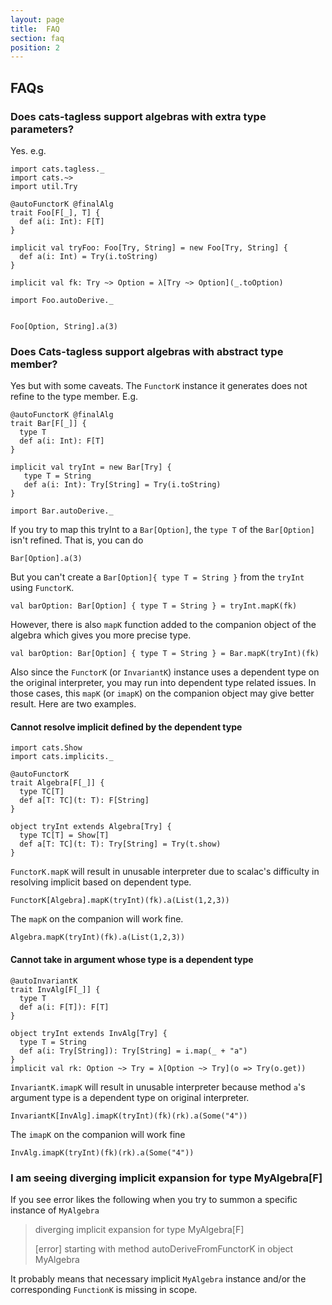 ```yaml
---
layout: page
title:  FAQ
section: faq
position: 2
---
```



## FAQs

### Does cats-tagless support algebras with extra type parameters?

Yes. e.g.

```tut:silent
import cats.tagless._
import cats.~>
import util.Try

@autoFunctorK @finalAlg
trait Foo[F[_], T] {
  def a(i: Int): F[T]
}

implicit val tryFoo: Foo[Try, String] = new Foo[Try, String] {
  def a(i: Int) = Try(i.toString)
}

implicit val fk: Try ~> Option = λ[Try ~> Option](_.toOption)

import Foo.autoDerive._
```
```tut:book

Foo[Option, String].a(3)
```

### Does Cats-tagless support algebras with abstract type member?

Yes but with some caveats.
The `FunctorK` instance it generates does not refine to the type member. E.g.

```tut:silent
@autoFunctorK @finalAlg
trait Bar[F[_]] {
  type T
  def a(i: Int): F[T]
}

implicit val tryInt = new Bar[Try] {
   type T = String
   def a(i: Int): Try[String] = Try(i.toString)
}

import Bar.autoDerive._
```

If you try to map this tryInt to a `Bar[Option]`, the `type T` of the `Bar[Option]` isn't refined.  That is, you can do

```tut:book
Bar[Option].a(3)
```
But you can't create a `Bar[Option]{ type T = String }` from the `tryInt` using `FunctorK`.

```tut:fail
val barOption: Bar[Option] { type T = String } = tryInt.mapK(fk)
```

However, there is also `mapK` function added to the companion object of the algebra which gives you more precise type.

```tut:book
val barOption: Bar[Option] { type T = String } = Bar.mapK(tryInt)(fk)
```

Also since the `FunctorK` (or `InvariantK`) instance uses a dependent type on the original interpreter, you may run into dependent type related issues. In those cases, this `mapK` (or `imapK`) on the companion object may give better result.
Here are two examples.

#### Cannot resolve implicit defined by the dependent type

```tut:silent
import cats.Show
import cats.implicits._

@autoFunctorK
trait Algebra[F[_]] {
  type TC[T]
  def a[T: TC](t: T): F[String]
}

object tryInt extends Algebra[Try] {
  type TC[T] = Show[T]
  def a[T: TC](t: T): Try[String] = Try(t.show)
}
```
`FunctorK.mapK` will result in unusable interpreter due to scalac's difficulty in resolving implicit based on dependent type.
```tut:fail
FunctorK[Algebra].mapK(tryInt)(fk).a(List(1,2,3))
```
The `mapK` on the companion will work fine.
```tut:book
Algebra.mapK(tryInt)(fk).a(List(1,2,3))
```

#### Cannot take in argument whose type is a dependent type
```tut:silent
@autoInvariantK
trait InvAlg[F[_]] {
  type T
  def a(i: F[T]): F[T]
}

object tryInt extends InvAlg[Try] {
  type T = String
  def a(i: Try[String]): Try[String] = i.map(_ + "a")
}
implicit val rk: Option ~> Try = λ[Option ~> Try](o => Try(o.get))

```
`InvariantK.imapK` will result in unusable interpreter because method `a`'s argument type is a dependent type on original interpreter.
```tut:fail
InvariantK[InvAlg].imapK(tryInt)(fk)(rk).a(Some("4"))
```
The `imapK` on the companion will work fine
```tut:book
InvAlg.imapK(tryInt)(fk)(rk).a(Some("4"))
```

### I am seeing diverging implicit expansion for type MyAlgebra[F]

If you see error likes the following when you try to summon a specific instance of `MyAlgebra`

> diverging implicit expansion for type MyAlgebra[F]
>
> [error] starting with method autoDeriveFromFunctorK in object MyAlgebra

It probably means that necessary implicit `MyAlgebra` instance and/or the corresponding `FunctionK` is missing in scope. 
